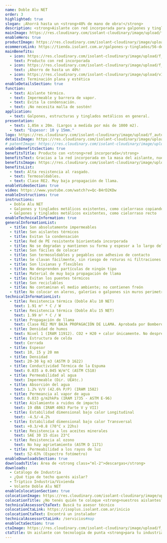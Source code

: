```yaml
---
name: Doble Alu NET
order: 3
highlighted: true
slogan: ¡Ahorrá hasta un <strong>40% de mano de obra!</strong>
description: <strong>Aislante con red incorporada para galpones y tinglados. ¡Ahorra hasta un 40% de la mano de obra!</strong><br /><br />Al ser un aislante 2 en 1, se ahorra del 20% al 40% de tiempo de colocación en obra, lo cual representa hasta un 50% del costo de la DOBLE ALU NET. Como no hace falta colocar una malla de sostén, se reducen a la mitad los accidentes por riesgo de colocación, ya que se trabaja sobre la chapa.<br /><br />Al tener una estabilidad dimensional superior, también brinda una terminación plana y estética superior y no hace falta tensarla al momento de colocarla. 
mainImage: https://res.cloudinary.com/isolant-cloudinary/image/upload/f_auto,q_auto:good/website-2021/products/doble-alu-net/isolant-aislantes-linea-galpones-y-tinglados-doble-alu-net-imagen.jpg
enableHero: true
productImage: https://res.cloudinary.com/isolant-cloudinary/image/upload/f_auto,q_auto:good/website-2021/products/doble-alu-net/isolant-aislantes-linea-galpones-y-tinglados-doble-alu-net-producto-rollo.webp
ecommerceLink: https://tienda.isolant.com.ar/galpones-y-tinglados/56-doble-alu-15-net.html
mainBenefits:
  - icon: https://res.cloudinary.com/isolant-cloudinary/image/upload/f_auto,q_auto:good/website-2021/products/doble-alu-net/isolant-aislantes-linea-galpones-y-tinglados-doble-alu-net-beneficio-1.svg
    text: Producto con red incorporada
  - icon: https://res.cloudinary.com/isolant-cloudinary/image/upload/f_auto,q_auto:good/website-2021/products/doble-alu-net/isolant-aislantes-linea-galpones-y-tinglados-doble-alu-net-beneficio-2.svg
    text: ¡Ahorro de hasta un 40%!
  - icon: https://res.cloudinary.com/isolant-cloudinary/image/upload/v1635429089/website-2021/products/doble-alu-net/isolant-aislantes-linea-galpones-y-tinglados-doble-alu-net-beneficio-3.svg
    text: Terminación plana y estética
enableDetailsSection: true
function:
  - text: Aislante térmico.
  - text: Impermeable y barrera de vapor.
  - text: Evita la condensación.
  - text: ¡No necesita malla de sostén!
application:
  - text: Galpones, estructuras y tinglados metálicos en general.
presentation:
  - text: 1,05m x 20m. (Largos a medida por más de 1000 m2).
  - text: "Espesor: 10 y 15mm."
logo: https://res.cloudinary.com/isolant-cloudinary/image/upload/f_auto,q_auto:good/website-2021/products/doble-alu-net/isolant-aislantes-linea-galpones-y-tinglados-doble-alu-net-logo.png
detailsImage: https://res.cloudinary.com/isolant-cloudinary/image/upload/f_auto,q_auto:good/website-2021/products/doble-alu-net/isolant-aislantes-linea-galpones-y-tinglados-doble-alu-net-imagen-detalle.jpg
# patentImage: https://res.cloudinary.com/isolant-cloudinary/image/upload/f_auto,q_auto:good/website-2021/products/doble-alu-net/isolant-aislantes-linea-galpones-y-tinglados-doble-alu-net-patente.png
enableBenefitsSection: true
benefitsTitle: Producto con <strong>red incorporada</strong>
benefitsText: Gracias a la red incorporada en la masa del aislante, nuestros productos NET son los de más rápida y fácil instalación del mercado. Ahorran del 20% al 40% de mano de obra, lo cual impacta directamente en los tiempos y costos de la misma. Al ser DOS productos en UNO, brinda una resistencia mecánica premium, una terminación plana y estética superior.
benefitsImage: https://res.cloudinary.com/isolant-cloudinary/image/upload/f_auto,q_auto:good/website-2021/products/doble-alu-net/isolant-aislantes-linea-galpones-y-tinglados-doble-alu-net-beneficio-exclusivo.jpg
benefitsList:
  - text: Alta resistencia al rasgado.
  - text: Termosoldables.
  - text: Clase RE2. Muy baja propagación de llama.
enableVideoSection: true
video: https://www.youtube.com/watch?v=Qc-B4rD2KDw
enableInstructions: true
instructions:
  - Doble Alu NET
  - Galpones y tinglados metálicos existentes, como cielorraso copiando la forma
  - Galpones y tinglados metálicos existentes, como cielorraso recto
enableTechnicalInformation: true
generalInformationList:
  - title: Son absolutamente impermeables
  - title: Son aislantes térmicos
  - title: Evitan la condensación
  - title: Red de PE resistente biorientada incorporada
  - title: No se degradan y mantienen su forma y espesor a lo largo del tiempo
  - title: Son fáciles de colocar
  - title: Son termosoldables y pegables con adhesivo de contacto
  - title: Se clavan fácilmente, sin riesgo de roturas ni filtraciones
  - title: Son livianas y flexibles
  - title: No desprenden partículas de ningún tipo
  - title: Material de muy baja propagación de llama
  - title: Evitan los puentes térmicos
  - title: Son reciclables
  - title: No contaminan el medio ambiente; no contienen freón
  - title: No colocar en aleros, galerías o galpones sin muros perimetrales que protejan de la reflexión indirecta de los rayos UV
technicalInformationList:
  - title: Resistencia térmica (Doble Alu 10 NET)
    text: 1.91 m² * C / W
  - title: Resistencia térmica (Doble Alu 15 NET)
    text: 1.99 m² * C / W
  - title: Propagación de llama
    text: Clase RE2 MUY BAJA PROPAGACIÓN DE LLAMA. Aprobada por Bomberos Argentina.
  - title: Densidad de humos
    text: Nivel 1 (IRAM 11912). CO2 + H20 + calor únicamente. No desprende gases envenenantes.
  - title: Estructura de celda
    text: Cerrada
  - title: Espesor
    text: 10, 15 y 20 mm
  - title: Densidad
    text: 20-30 kg m3 (ASTM D 1622)
  - title: Conductividad Térmica de la Espuma
    text: 0.035 a 0.045 W/m°C (ASTM C518)
  - title: Permeabilidad al agua
    text: Impermeable (Dir. UEAtc.)
  - title: Absorción del agua
    text: 1.2% V/V (42.6% P/P) (IRAM 1582)
  - title: Permeancia al vapor de agua
    text: 0.033 g/m2hkPa (IRAM 1735 - ASTM E-96)
  - title: Aislamiento a ruidos de impacto
    text: 19 dBA (IRAM 4063 Parte V y VII)
  - title: Estabilidad dimensional bajo calor Longitudinal
    text: -4.5/-4.2%
  - title: Estabilidad dimensional bajo calor Transversal
    text: +0.3/+0.8 (70°C x 22hs)
  - title: Resistencia a los aceites minerales
    text: SAE 30 15 días 23°C
  - title: Resistencia al ozono
    text: No hay agrietamiento (ASTM D 1171)
  - title: Permeabilidad a los rayos de luz
    text: 52-63% (Espectro fotómetro)
enableDownloadsSection: true
downloadsTitle: Área de <strong class="ml-2">descargas</strong>
downloads:
  - Catálogo de Industria
  - ¿Qué tipo de techo querés aislar?
  - Tríptico Industria/Vivienda
  - Volante Doble Alu NET
enableColocationSection: true
colocationImage: https://res.cloudinary.com/isolant-cloudinary/image/upload/f_auto,q_auto:good/website-2021/owners/homepage/isolant-aislantes-duenos-e-inquilinos-isoplus-colocation.jpg
colocationTitle: ¿No tenés quién te coloque <strong>nuestros aislantes?</strong>
technicalAssessorCtaText: Buscá tu asesor técnico
colocationCtaLink: https://isoplus.isolant.com.ar/inicio
colocationCtaText: Encontrá un instalador
technicalAssessorCtaLink: /servicios#map
enableCtaSection: true
ctaImage: https://res.cloudinary.com/isolant-cloudinary/image/upload/f_auto,q_auto:good/website-2021/products/doble-alu-net/isolant-aislantes-linea-galpones-y-tinglados-doble-alu-net-cta.jpg
ctaTitle: Un aislante con tecnología de punta <strong>para tu industria</strong>
---
```

